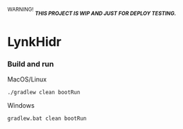 <sup>WARNING! </sup><sub>***THIS PROJECT IS WIP AND JUST FOR DEPLOY TESTING.***</sub>
# LynkHidr
### Build and run

MacOS/Linux
```
./gradlew clean bootRun
```
Windows
```
gradlew.bat clean bootRun
```

